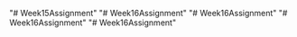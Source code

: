 "# Week15Assignment" 
"# Week16Assignment" 
"# Week16Assignment" 
"# Week16Assignment" 
"# Week16Assignment" 
